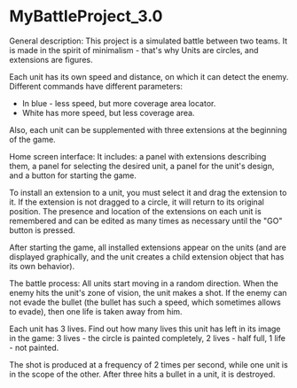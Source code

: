# MyBattleProject_3.0

General description:
This project is a simulated battle between two teams. It is made in the spirit of minimalism - that's why Units are circles, and extensions are figures.

Each unit has its own speed and distance, on which it can detect the enemy. Different commands have different parameters:
- In blue - less speed, but more coverage area locator.
- White has more speed, but less coverage area.

Also, each unit can be supplemented with three extensions at the beginning of the game.

Home screen interface:
It includes: a panel with extensions describing them, a panel for selecting the desired unit, a panel for the unit's design, and a button for starting the game.

To install an extension to a unit, you must select it and drag the extension to it. If the extension is not dragged to a circle, it will return to its original position. The presence and location of the extensions on each unit is remembered and can be edited as many times as necessary until the "GO" button is pressed.

After starting the game, all installed extensions appear on the units (and are displayed graphically, and the unit creates a child extension object that has its own behavior).

The battle process:
All units start moving in a random direction. When the enemy hits the unit's zone of vision, the unit makes a shot. If the enemy can not evade the bullet (the bullet has such a speed, which sometimes allows to evade), then one life is taken away from him.

Each unit has 3 lives. Find out how many lives this unit has left in its image in the game: 3 lives - the circle is painted completely, 2 lives - half full, 1 life - not painted.

The shot is produced at a frequency of 2 times per second, while one unit is in the scope of the other. After three hits a bullet in a unit, it is destroyed.
